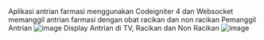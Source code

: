 Aplikasi antrian farmasi
menggunakan Codeigniter 4 dan Websocket
memanggil antrian farmasi dengan obat racikan dan non racikan
Pemanggil Antrian
![image](https://github.com/user-attachments/assets/1a3c7320-9f7a-4cee-9d7e-07ec8c1b5d47)
Display Antrian di TV, Racikan dan Non Racikan
![image](https://github.com/user-attachments/assets/c07a2adc-4ca8-45ff-8540-4ba76f955407)
